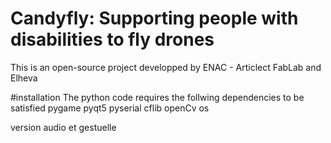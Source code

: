 # Candyfly: Supporting people with disabilities to fly drones

This is an open-source project developped by ENAC - Articlect FabLab and Elheva

#installation
The python code requires the follwing dependencies to be satisfied
pygame
pyqt5
pyserial
cflib
openCv
os

version audio et gestuelle